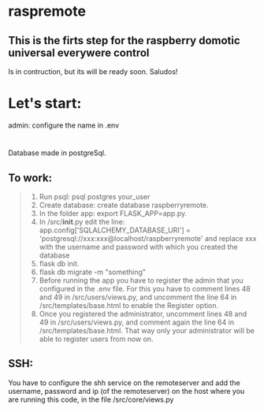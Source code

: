# raspremote
## This is the firts step for the raspberry domotic universal everywere control
Is in contruction, but its will be ready soon.
Saludos!

# Let's start:
admin: configure the name in .env

# 
Database made in postgreSql.

## To work:
> 1. Run psql: psql postgres your_user
> 2. Create database: create database raspberryremote.
> 3. In the folder app: export FLASK_APP=app.py.
> 4. In /src/__init__.py edit the line:
app.config['SQLALCHEMY_DATABASE_URI'] = 'postgresql://xxx:xxx@localhost/raspberryremote'
and replace xxx with the username and password with which you created the database
> 5. flask db init.
> 6. flask db migrate -m "something"
> 7. Before running the app you have to register the admin that you configured in the .env file.
  For this you have to comment lines 48 and 49 in /src/users/views.py, and uncomment the line 64 in /src/templates/base.html
  to enable the Register option.
> 8. Once you registered the administrator, uncomment lines 48 and 49 in /src/users/views.py, and comment again the line 64 in /src/templates/base.html. That way only your administrator will be able to register users from now on.


## SSH:
You have to configure the shh service on the remoteserver and add the username, password and ip (of the remoteserver) on the host where you are running this code, in the file /src/core/views.py
